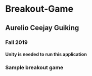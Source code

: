 # Breakout-Game

## Aurelio Ceejay Guiking
### Fall 2019
#### Unity is needed to run this application

### Sample breakout game
